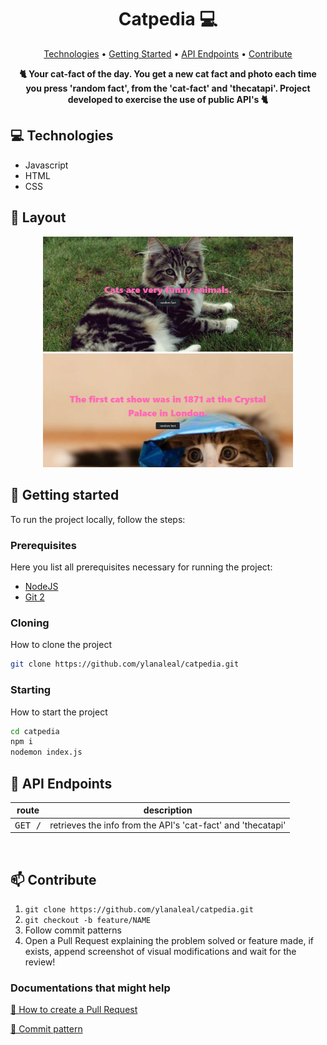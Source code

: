 <h1 align="center" style="font-weight: bold;">Catpedia 💻</h1>

<p align="center">
 <a href="#tech">Technologies</a> • 
 <a href="#started">Getting Started</a> • 
  <a href="#routes">API Endpoints</a> •
 <a href="#contribute">Contribute</a>
</p>

<p align="center">
    <b>🐈 Your cat-fact of the day. You get a new cat fact and photo each time you press 'random fact', from the 'cat-fact' and 'thecatapi'. Project developed to exercise the use of public API's 🐈</b>
</p>

<h2 id="technologies">💻 Technologies</h2>

- Javascript
- HTML
- CSS

<h2 id="layout">🎨 Layout</h2>

<p align="center">
    <img src="public/assets/layout1.png" alt="Image Example" width="400px">
    <img src="public/assets/layout2.png" alt="Image Example" width="400px">
</p>

<h2 id="started">🚀 Getting started</h2>

To run the project locally, follow the steps:

<h3>Prerequisites</h3>

Here you list all prerequisites necessary for running the project:

- [NodeJS](https://github.com/)
- [Git 2](https://github.com)

<h3>Cloning</h3>

How to clone the project

```bash
git clone https://github.com/ylanaleal/catpedia.git
```

<h3>Starting</h3>

How to start the project

```bash
cd catpedia
npm i
nodemon index.js
```

<h2 id="routes">📍 API Endpoints</h2>

| route               | description                                          
|----------------------|-----------------------------------------------------
| <kbd>GET /</kbd>     | retrieves the info from the API's 'cat-fact' and 'thecatapi'
​
<h2 id="contribute">📫 Contribute</h2>

1. `git clone https://github.com/ylanaleal/catpedia.git`
2. `git checkout -b feature/NAME`
3. Follow commit patterns
4. Open a Pull Request explaining the problem solved or feature made, if exists, append screenshot of visual modifications and wait for the review!

<h3>Documentations that might help</h3>

[📝 How to create a Pull Request](https://www.atlassian.com/br/git/tutorials/making-a-pull-request)

[💾 Commit pattern](https://gist.github.com/joshbuchea/6f47e86d2510bce28f8e7f42ae84c716)
